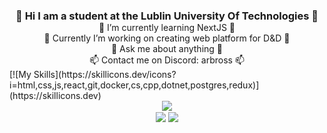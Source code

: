 <div align="center" styles="text-align: center;">
	<h3 style="margin-bottom: 0;">👋 Hi I am a student at the Lublin University Of Technologies 👋</h3>
	📖 I’m currently learning NextJS 📖<br />
	💾 Currently I’m working on creating web platform for D&D 💾<br />
	💬 Ask me about anything 💬<br />
	📫 Contact me on Discord: arbross 📫<br />
</div>
[![My Skills](https://skillicons.dev/icons?i=html,css,js,react,git,docker,cs,cpp,dotnet,postgres,redux)](https://skillicons.dev)
<br/>
<div align="center">
    <img src="https://github-readme-stats.vercel.app/api?username=Arbross&theme=radical&show_icons=true&count_private=true&hide_border=true" 
	    align="center" />
</div>
<div align="center">
	<img
            src="https://visitor-badge.laobi.icu/badge?page_id=Arbross.Arbross"
            align="center"
        />&#9;
	<a href="https://www.buymeacoffee.com/arbross" target="_blank" style="display: inline-block;">
        <img
            src="https://img.shields.io/badge/Donate-Buy%20Me%20A%20Coffee-orange.svg?style=flat-square&logo=buymeacoffee"
            align="center"
        />
    </a>
</div>


